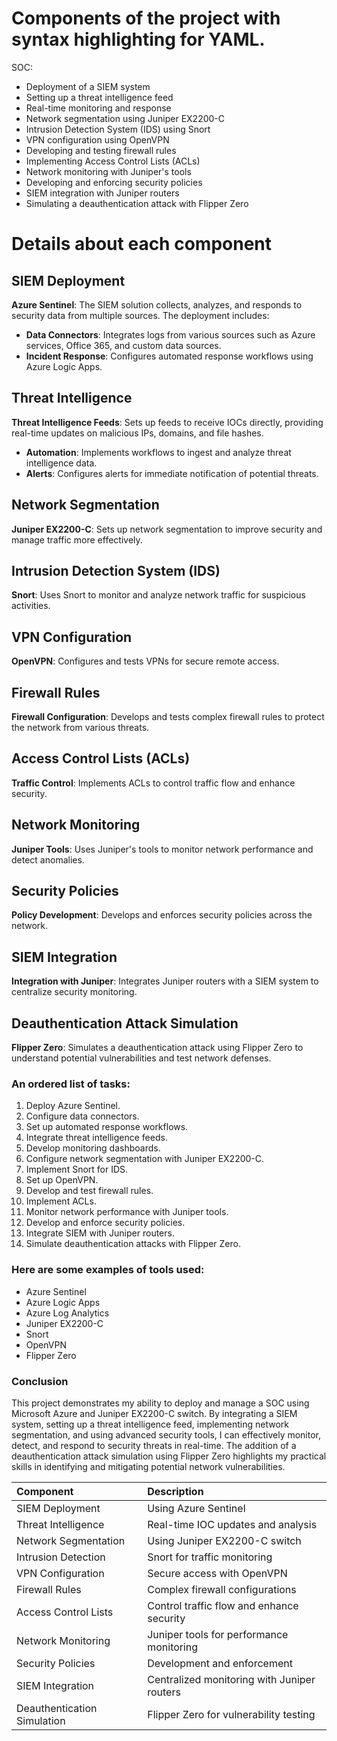 # Components of the project with syntax highlighting for YAML.
SOC:
  - Deployment of a SIEM system
  - Setting up a threat intelligence feed
  - Real-time monitoring and response
  - Network segmentation using Juniper EX2200-C
  - Intrusion Detection System (IDS) using Snort
  - VPN configuration using OpenVPN
  - Developing and testing firewall rules
  - Implementing Access Control Lists (ACLs)
  - Network monitoring with Juniper's tools
  - Developing and enforcing security policies
  - SIEM integration with Juniper routers
  - Simulating a deauthentication attack with Flipper Zero
# Details about each component

## SIEM Deployment

**Azure Sentinel**: The SIEM solution collects, analyzes, and responds to security data from multiple sources. The deployment includes:

- **Data Connectors**: Integrates logs from various sources such as Azure services, Office 365, and custom data sources.
- **Incident Response**: Configures automated response workflows using Azure Logic Apps.

## Threat Intelligence

**Threat Intelligence Feeds**: Sets up feeds to receive IOCs directly, providing real-time updates on malicious IPs, domains, and file hashes.

- **Automation**: Implements workflows to ingest and analyze threat intelligence data.
- **Alerts**: Configures alerts for immediate notification of potential threats.

## Network Segmentation

**Juniper EX2200-C**: Sets up network segmentation to improve security and manage traffic more effectively.

## Intrusion Detection System (IDS)

**Snort**: Uses Snort to monitor and analyze network traffic for suspicious activities.

## VPN Configuration

**OpenVPN**: Configures and tests VPNs for secure remote access.

## Firewall Rules

**Firewall Configuration**: Develops and tests complex firewall rules to protect the network from various threats.

## Access Control Lists (ACLs)

**Traffic Control**: Implements ACLs to control traffic flow and enhance security.

## Network Monitoring

**Juniper Tools**: Uses Juniper's tools to monitor network performance and detect anomalies.

## Security Policies

**Policy Development**: Develops and enforces security policies across the network.

## SIEM Integration

**Integration with Juniper**: Integrates Juniper routers with a SIEM system to centralize security monitoring.

## Deauthentication Attack Simulation

**Flipper Zero**: Simulates a deauthentication attack using Flipper Zero to understand potential vulnerabilities and test network defenses.

### An ordered list of tasks:

1.  Deploy Azure Sentinel.
2.  Configure data connectors.
3.  Set up automated response workflows.
4.  Integrate threat intelligence feeds.
5.  Develop monitoring dashboards.
6.  Configure network segmentation with Juniper EX2200-C.
7.  Implement Snort for IDS.
8.  Set up OpenVPN.
9.  Develop and test firewall rules.
10.  Implement ACLs.
11.  Monitor network performance with Juniper tools.
12.  Develop and enforce security policies.
13.  Integrate SIEM with Juniper routers.
14.  Simulate deauthentication attacks with Flipper Zero.

### Here are some examples of tools used:

- Azure Sentinel
- Azure Logic Apps
- Azure Log Analytics
- Juniper EX2200-C
- Snort
- OpenVPN
- Flipper Zero

### Conclusion

This project demonstrates my ability to deploy and manage a SOC using Microsoft Azure and Juniper EX2200-C switch. By integrating a SIEM system, setting up a threat intelligence feed, implementing network segmentation, and using advanced security tools, I can effectively monitor, detect, and respond to security threats in real-time. The addition of a deauthentication attack simulation using Flipper Zero highlights my practical skills in identifying and mitigating potential network vulnerabilities.

| Component                   | Description                               |
|:----------------------------|:------------------------------------------|
| SIEM Deployment             | Using Azure Sentinel                      |
| Threat Intelligence         | Real-time IOC updates and analysis        |
| Network Segmentation        | Using Juniper EX2200-C switch             |
| Intrusion Detection         | Snort for traffic monitoring              |
| VPN Configuration           | Secure access with OpenVPN                |
| Firewall Rules              | Complex firewall configurations           |
| Access Control Lists        | Control traffic flow and enhance security |
| Network Monitoring          | Juniper tools for performance monitoring  |
| Security Policies           | Development and enforcement               |
| SIEM Integration            | Centralized monitoring with Juniper routers|
| Deauthentication Simulation | Flipper Zero for vulnerability testing    |


